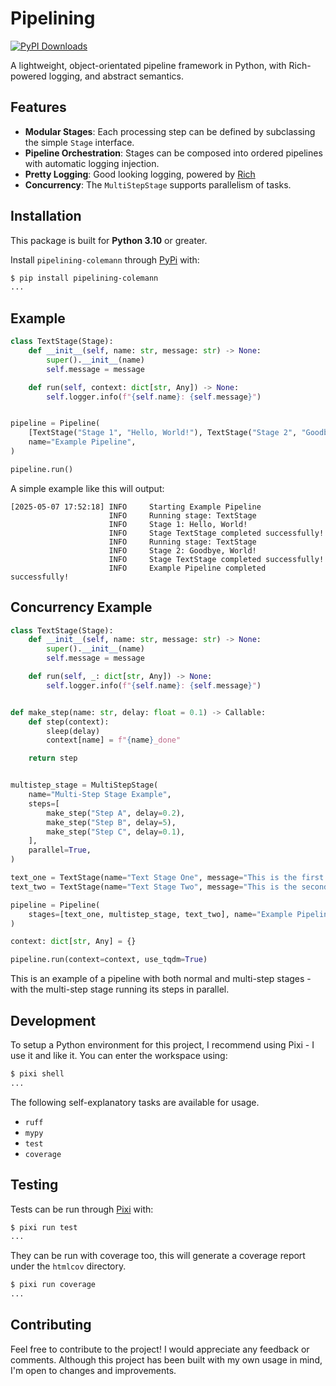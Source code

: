 
# Pipelining

[![PyPI Downloads](https://static.pepy.tech/badge/pipelining-colemann)](https://pepy.tech/projects/pipelining-colemann)

A lightweight, object-orientated pipeline framework in Python, with Rich-powered logging, and abstract semantics.

## Features

- **Modular Stages**: Each processing step can be defined by subclassing the simple `Stage` interface.
- **Pipeline Orchestration**: Stages can be composed into ordered pipelines with automatic logging injection.
- **Pretty Logging**: Good looking logging, powered by [Rich](https://rich.readthedocs.io/en/stable/logging.html)
- **Concurrency**: The `MultiStepStage` supports parallelism of tasks.

## Installation

This package is built for **Python 3.10** or greater.

Install `pipelining-colemann` through [PyPi](https://pypi.org/project/pipelining-colemann/) with:

```bash
$ pip install pipelining-colemann
...
```

## Example

```python
class TextStage(Stage):
    def __init__(self, name: str, message: str) -> None:
        super().__init__(name)
        self.message = message

    def run(self, context: dict[str, Any]) -> None:
        self.logger.info(f"{self.name}: {self.message}")


pipeline = Pipeline(
    [TextStage("Stage 1", "Hello, World!"), TextStage("Stage 2", "Goodbye, World!")],
    name="Example Pipeline",
)

pipeline.run()
```

A simple example like this will output:

```text
[2025-05-07 17:52:18] INFO     Starting Example Pipeline                                                                                                                           
                      INFO     Running stage: TextStage                                                                                                                            
                      INFO     Stage 1: Hello, World!                                                                                                                              
                      INFO     Stage TextStage completed successfully!                                                                                                             
                      INFO     Running stage: TextStage                                                                                                                            
                      INFO     Stage 2: Goodbye, World!                                                                                                                            
                      INFO     Stage TextStage completed successfully!                                                                                                             
                      INFO     Example Pipeline completed successfully!                                                                                                            
```

## Concurrency Example

```python
class TextStage(Stage):
    def __init__(self, name: str, message: str) -> None:
        super().__init__(name)
        self.message = message

    def run(self, _: dict[str, Any]) -> None:
        self.logger.info(f"{self.name}: {self.message}")


def make_step(name: str, delay: float = 0.1) -> Callable:
    def step(context):
        sleep(delay)
        context[name] = f"{name}_done"

    return step


multistep_stage = MultiStepStage(
    name="Multi-Step Stage Example",
    steps=[
        make_step("Step A", delay=0.2),
        make_step("Step B", delay=5),
        make_step("Step C", delay=0.1),
    ],
    parallel=True,
)

text_one = TextStage(name="Text Stage One", message="This is the first text stage.")
text_two = TextStage(name="Text Stage Two", message="This is the second text stage.")

pipeline = Pipeline(
    stages=[text_one, multistep_stage, text_two], name="Example Pipeline"
)

context: dict[str, Any] = {}

pipeline.run(context=context, use_tqdm=True)
```

This is an example of a pipeline with both normal and multi-step stages - with the multi-step stage running its steps in parallel.

## Development

To setup a Python environment for this project, I recommend using Pixi - I use it and like it. You can enter the workspace using:

```bash
$ pixi shell
...
```

The following self-explanatory tasks are available for usage.

- `ruff`
- `mypy`
- `test`
- `coverage`

## Testing

Tests can be run through [Pixi](https://pixi.sh/latest/) with:

```bash
$ pixi run test
...
```

They can be run with coverage too, this will generate a coverage report under the `htmlcov` directory.

```bash
$ pixi run coverage
...
```

## Contributing

Feel free to contribute to the project! I would appreciate any feedback or comments. Although this project has been built with my own usage in mind, I'm open to changes and improvements.
